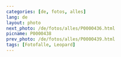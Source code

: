 ```yaml
---
categories: [de, fotos, alles]
lang: de
layout: photo
next_photo: /de/fotos/alles/P0000436.html
picname: P0000438
prev_photo: /de/fotos/alles/P0000439.html
tags: [Fotofalle, Leopard]
---
```


